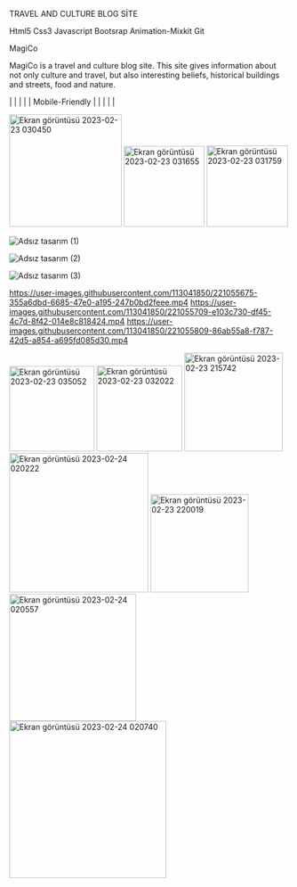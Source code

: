 TRAVEL AND CULTURE BLOG SİTE

Html5
Css3
Javascript
Bootsrap
Animation-Mixkit
Git

MagiCo



MagiCo is a travel and culture blog site. This site gives information about not only culture and travel, but also interesting beliefs, historical buildings and streets, food and nature. 

 
|      |     |     |     |         Mobile-Friendly          |        |        |       |        |


<img width="202" alt="Ekran görüntüsü 2023-02-23 030450" src="https://user-images.githubusercontent.com/113041850/221054731-e57a2a46-12c4-4719-9ef0-401c0e657949.png">                                                                                                                                     <img width="145" alt="Ekran görüntüsü 2023-02-23 031655" src="https://user-images.githubusercontent.com/113041850/221054753-db79361c-786f-4c8e-bb2f-36da524b9642.png">                                                                                  <img width="146" alt="Ekran görüntüsü 2023-02-23 031759" src="https://user-images.githubusercontent.com/113041850/221054790-034607e9-8dd8-45b3-9ef0-42c26beafc2a.png">


![Adsız tasarım (1)](https://user-images.githubusercontent.com/113041850/221056762-0d4d6b9c-0780-4e8f-aab5-366aff2a2e28.jpg)

![Adsız tasarım (2)](https://user-images.githubusercontent.com/113041850/221056885-2fc95033-ff11-4849-a929-e26c234ef296.jpg)


![Adsız tasarım (3)](https://user-images.githubusercontent.com/113041850/221056916-2a05cff6-1e66-462a-ba51-640e4c7daa76.jpg)

https://user-images.githubusercontent.com/113041850/221055675-355a6dbd-6685-47e0-a195-247b0bd2feee.mp4
https://user-images.githubusercontent.com/113041850/221055709-e103c730-df45-4c7d-8f42-014e8c818424.mp4
https://user-images.githubusercontent.com/113041850/221055809-86ab55a8-f787-42d5-a854-a695fd085d30.mp4




<img width="153" alt="Ekran görüntüsü 2023-02-23 035052" src="https://user-images.githubusercontent.com/113041850/221055858-f144f0bc-8e0b-4e8c-8308-172458714c51.png">


<img width="154" alt="Ekran görüntüsü 2023-02-23 032022" src="https://user-images.githubusercontent.com/113041850/221055909-980a3c5c-a1c8-4d7f-8229-5e551a2a9a7a.png">




<img width="177" alt="Ekran görüntüsü 2023-02-23 215742" src="https://user-images.githubusercontent.com/113041850/221055961-03d3058f-cf99-4029-9251-41688ff7877f.png">

<img width="250" alt="Ekran görüntüsü 2023-02-24 020222" src="https://user-images.githubusercontent.com/113041850/221056045-5f31926e-8ffd-447e-9d4d-9eae7ddb2951.png">





<img width="176" alt="Ekran görüntüsü 2023-02-23 220019" src="https://user-images.githubusercontent.com/113041850/221056299-a0d169d1-c82d-4ca6-baae-5de0a1e32463.png">




<img width="228" alt="Ekran görüntüsü 2023-02-24 020557" src="https://user-images.githubusercontent.com/113041850/221056117-23cd150c-9fd0-40df-bdef-02e12e04e6a4.png">



<img width="282" alt="Ekran görüntüsü 2023-02-24 020740" src="https://user-images.githubusercontent.com/113041850/221056152-7bc886a5-ccb9-4da7-a598-b696fc894eee.png">



